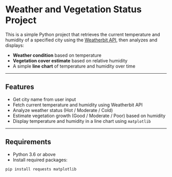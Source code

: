 # Weather and Vegetation Status Project

This is a simple Python project that retrieves the current temperature and humidity of a specified city using the [Weatherbit API](https://www.weatherbit.io/), then analyzes and displays:

- **Weather condition** based on temperature
- **Vegetation cover estimate** based on relative humidity
- A simple **line chart** of temperature and humidity over time

---

## Features

- Get city name from user input  
- Fetch current temperature and humidity using Weatherbit API  
- Analyze weather status (Hot / Moderate / Cold)  
- Estimate vegetation growth (Good / Moderate / Poor) based on humidity  
- Display temperature and humidity in a line chart using `matplotlib`

---

## Requirements

- Python 3.6 or above  
- Install required packages:  
```bash
pip install requests matplotlib


